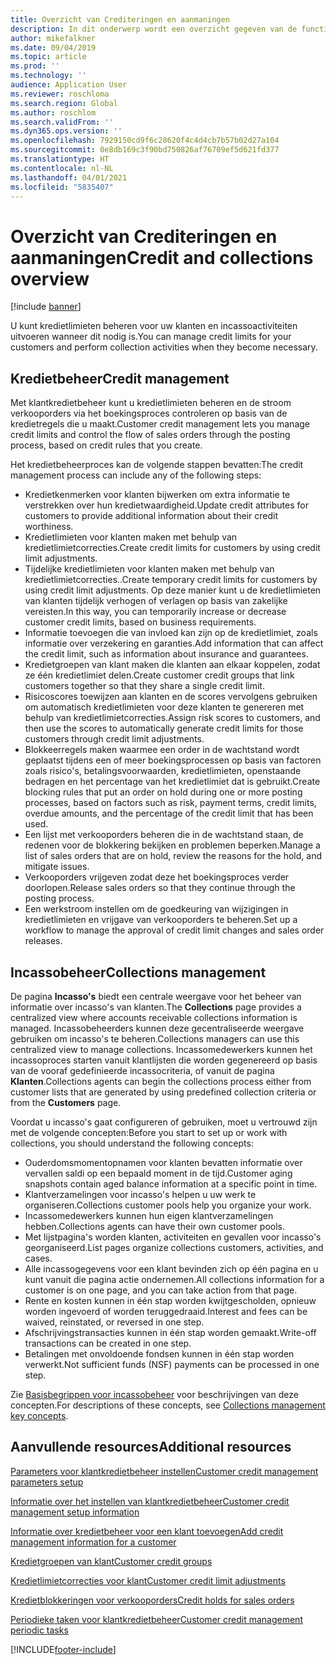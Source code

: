 ```yaml
---
title: Overzicht van Crediteringen en aanmaningen
description: In dit onderwerp wordt een overzicht gegeven van de functionaliteit voor Crediteringen en aanmaningen.
author: mikefalkner
ms.date: 09/04/2019
ms.topic: article
ms.prod: ''
ms.technology: ''
audience: Application User
ms.reviewer: roschloma
ms.search.region: Global
ms.author: roschlom
ms.search.validFrom: ''
ms.dyn365.ops.version: ''
ms.openlocfilehash: 7929150cd9f6c28620f4c4d4cb7b57b02d27a104
ms.sourcegitcommit: 0e8db169c3f90bd750826af76709ef5d621fd377
ms.translationtype: HT
ms.contentlocale: nl-NL
ms.lasthandoff: 04/01/2021
ms.locfileid: "5835407"
---
```

# <a name="credit-and-collections-overview"></a><span data-ttu-id="26685-103">Overzicht van Crediteringen en aanmaningen</span><span class="sxs-lookup"><span data-stu-id="26685-103">Credit and collections overview</span></span>

[!include [banner](../includes/banner.md)]

<span data-ttu-id="26685-104">U kunt kredietlimieten beheren voor uw klanten en incassoactiviteiten uitvoeren wanneer dit nodig is.</span><span class="sxs-lookup"><span data-stu-id="26685-104">You can manage credit limits for your customers and perform collection activities when they become necessary.</span></span>

## <a name="credit-management"></a><span data-ttu-id="26685-105">Kredietbeheer</span><span class="sxs-lookup"><span data-stu-id="26685-105">Credit management</span></span>

<span data-ttu-id="26685-106">Met klantkredietbeheer kunt u kredietlimieten beheren en de stroom verkooporders via het boekingsproces controleren op basis van de kredietregels die u maakt.</span><span class="sxs-lookup"><span data-stu-id="26685-106">Customer credit management lets you manage credit limits and control the flow of sales orders through the posting process, based on credit rules that you create.</span></span>

<span data-ttu-id="26685-107">Het kredietbeheerproces kan de volgende stappen bevatten:</span><span class="sxs-lookup"><span data-stu-id="26685-107">The credit management process can include any of the following steps:</span></span>

- <span data-ttu-id="26685-108">Kredietkenmerken voor klanten bijwerken om extra informatie te verstrekken over hun kredietwaardigheid.</span><span class="sxs-lookup"><span data-stu-id="26685-108">Update credit attributes for customers to provide additional information about their credit worthiness.</span></span>
- <span data-ttu-id="26685-109">Kredietlimieten voor klanten maken met behulp van kredietlimietcorrecties.</span><span class="sxs-lookup"><span data-stu-id="26685-109">Create credit limits for customers by using credit limit adjustments.</span></span>
- <span data-ttu-id="26685-110">Tijdelijke kredietlimieten voor klanten maken met behulp van kredietlimietcorrecties..</span><span class="sxs-lookup"><span data-stu-id="26685-110">Create temporary credit limits for customers by using credit limit adjustments.</span></span> <span data-ttu-id="26685-111">Op deze manier kunt u de kredietlimieten van klanten tijdelijk verhogen of verlagen op basis van zakelijke vereisten.</span><span class="sxs-lookup"><span data-stu-id="26685-111">In this way, you can temporarily increase or decrease customer credit limits, based on business requirements.</span></span>
- <span data-ttu-id="26685-112">Informatie toevoegen die van invloed kan zijn op de kredietlimiet, zoals informatie over verzekering en garanties.</span><span class="sxs-lookup"><span data-stu-id="26685-112">Add information that can affect the credit limit, such as information about insurance and guarantees.</span></span>
- <span data-ttu-id="26685-113">Kredietgroepen van klant maken die klanten aan elkaar koppelen, zodat ze één kredietlimiet delen.</span><span class="sxs-lookup"><span data-stu-id="26685-113">Create customer credit groups that link customers together so that they share a single credit limit.</span></span>
- <span data-ttu-id="26685-114">Risicoscores toewijzen aan klanten en de scores vervolgens gebruiken om automatisch kredietlimieten voor deze klanten te genereren met behulp van kredietlimietcorrecties.</span><span class="sxs-lookup"><span data-stu-id="26685-114">Assign risk scores to customers, and then use the scores to automatically generate credit limits for those customers through credit limit adjustments.</span></span>
- <span data-ttu-id="26685-115">Blokkeerregels maken waarmee een order in de wachtstand wordt geplaatst tijdens een of meer boekingsprocessen op basis van factoren zoals risico's, betalingsvoorwaarden, kredietlimieten, openstaande bedragen en het percentage van het kredietlimiet dat is gebruikt.</span><span class="sxs-lookup"><span data-stu-id="26685-115">Create blocking rules that put an order on hold during one or more posting processes, based on factors such as risk, payment terms, credit limits, overdue amounts, and the percentage of the credit limit that has been used.</span></span>
- <span data-ttu-id="26685-116">Een lijst met verkooporders beheren die in de wachtstand staan, de redenen voor de blokkering bekijken en problemen beperken.</span><span class="sxs-lookup"><span data-stu-id="26685-116">Manage a list of sales orders that are on hold, review the reasons for the hold, and mitigate issues.</span></span>
- <span data-ttu-id="26685-117">Verkooporders vrijgeven zodat deze het boekingsproces verder doorlopen.</span><span class="sxs-lookup"><span data-stu-id="26685-117">Release sales orders so that they continue through the posting process.</span></span>
- <span data-ttu-id="26685-118">Een werkstroom instellen om de goedkeuring van wijzigingen in kredietlimieten en vrijgave van verkooporders te beheren.</span><span class="sxs-lookup"><span data-stu-id="26685-118">Set up a workflow to manage the approval of credit limit changes and sales order releases.</span></span>

## <a name="collections-management"></a><span data-ttu-id="26685-119">Incassobeheer</span><span class="sxs-lookup"><span data-stu-id="26685-119">Collections management</span></span>

<span data-ttu-id="26685-120">De pagina **Incasso's** biedt een centrale weergave voor het beheer van informatie over incasso's van klanten.</span><span class="sxs-lookup"><span data-stu-id="26685-120">The **Collections** page provides a centralized view where accounts receivable collections information is managed.</span></span> <span data-ttu-id="26685-121">Incassobeheerders kunnen deze gecentraliseerde weergave gebruiken om incasso's te beheren.</span><span class="sxs-lookup"><span data-stu-id="26685-121">Collections managers can use this centralized view to manage collections.</span></span> <span data-ttu-id="26685-122">Incassomedewerkers kunnen het incassoproces starten vanuit klantlijsten die worden gegenereerd op basis van de vooraf gedefinieerde incassocriteria, of vanuit de pagina **Klanten**.</span><span class="sxs-lookup"><span data-stu-id="26685-122">Collections agents can begin the collections process either from customer lists that are generated by using predefined collection criteria or from the **Customers** page.</span></span>

<span data-ttu-id="26685-123">Voordat u incasso's gaat configureren of gebruiken, moet u vertrouwd zijn met de volgende concepten:</span><span class="sxs-lookup"><span data-stu-id="26685-123">Before you start to set up or work with collections, you should understand the following concepts:</span></span>

- <span data-ttu-id="26685-124">Ouderdomsmomentopnamen voor klanten bevatten informatie over vervallen saldi op een bepaald moment in de tijd.</span><span class="sxs-lookup"><span data-stu-id="26685-124">Customer aging snapshots contain aged balance information at a specific point in time.</span></span>
- <span data-ttu-id="26685-125">Klantverzamelingen voor incasso's helpen u uw werk te organiseren.</span><span class="sxs-lookup"><span data-stu-id="26685-125">Collections customer pools help you organize your work.</span></span>
- <span data-ttu-id="26685-126">Incassomedewerkers kunnen hun eigen klantverzamelingen hebben.</span><span class="sxs-lookup"><span data-stu-id="26685-126">Collections agents can have their own customer pools.</span></span>
- <span data-ttu-id="26685-127">Met lijstpagina's worden klanten, activiteiten en gevallen voor incasso's georganiseerd.</span><span class="sxs-lookup"><span data-stu-id="26685-127">List pages organize collections customers, activities, and cases.</span></span>
- <span data-ttu-id="26685-128">Alle incassogegevens voor een klant bevinden zich op één pagina en u kunt vanuit die pagina actie ondernemen.</span><span class="sxs-lookup"><span data-stu-id="26685-128">All collections information for a customer is on one page, and you can take action from that page.</span></span>
- <span data-ttu-id="26685-129">Rente en kosten kunnen in één stap worden kwijtgescholden, opnieuw worden ingevoerd of worden teruggedraaid.</span><span class="sxs-lookup"><span data-stu-id="26685-129">Interest and fees can be waived, reinstated, or reversed in one step.</span></span>
- <span data-ttu-id="26685-130">Afschrijvingstransacties kunnen in één stap worden gemaakt.</span><span class="sxs-lookup"><span data-stu-id="26685-130">Write-off transactions can be created in one step.</span></span>
- <span data-ttu-id="26685-131">Betalingen met onvoldoende fondsen kunnen in één stap worden verwerkt.</span><span class="sxs-lookup"><span data-stu-id="26685-131">Not sufficient funds (NSF) payments can be processed in one step.</span></span>

<span data-ttu-id="26685-132">Zie [Basisbegrippen voor incassobeheer](./cm-collections-concepts.md) voor beschrijvingen van deze concepten.</span><span class="sxs-lookup"><span data-stu-id="26685-132">For descriptions of these concepts, see [Collections management key concepts](./cm-collections-concepts.md).</span></span>

## <a name="additional-resources"></a><span data-ttu-id="26685-133">Aanvullende resources</span><span class="sxs-lookup"><span data-stu-id="26685-133">Additional resources</span></span>

[<span data-ttu-id="26685-134">Parameters voor klantkredietbeheer instellen</span><span class="sxs-lookup"><span data-stu-id="26685-134">Customer credit management parameters setup</span></span>](./cm-credit-mgmt-setup.md)

[<span data-ttu-id="26685-135">Informatie over het instellen van klantkredietbeheer</span><span class="sxs-lookup"><span data-stu-id="26685-135">Customer credit management setup information</span></span>](./cm-setup-information.md)

[<span data-ttu-id="26685-136">Informatie over kredietbeheer voor een klant toevoegen</span><span class="sxs-lookup"><span data-stu-id="26685-136">Add credit management information for a customer</span></span>](./cm-add-credit-mgmt-information-customer.md)

[<span data-ttu-id="26685-137">Kredietgroepen van klant</span><span class="sxs-lookup"><span data-stu-id="26685-137">Customer credit groups</span></span>](./cm-customer-credit-groups.md)

[<span data-ttu-id="26685-138">Kredietlimietcorrecties voor klant</span><span class="sxs-lookup"><span data-stu-id="26685-138">Customer credit limit adjustments</span></span>](./cm-credit-limit-adjustments.md)

[<span data-ttu-id="26685-139">Kredietblokkeringen voor verkooporders</span><span class="sxs-lookup"><span data-stu-id="26685-139">Credit holds for sales orders</span></span>](./cm-sales-order-credit-holds.md)

[<span data-ttu-id="26685-140">Periodieke taken voor klantkredietbeheer</span><span class="sxs-lookup"><span data-stu-id="26685-140">Customer credit management periodic tasks</span></span>](./cm-periodic-tasks.md)


[!INCLUDE[footer-include](../../includes/footer-banner.md)]
